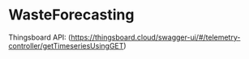 # WasteForecasting

Thingsboard API: (https://thingsboard.cloud/swagger-ui/#/telemetry-controller/getTimeseriesUsingGET)
